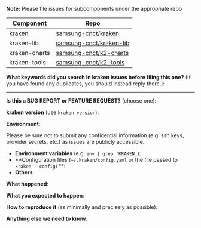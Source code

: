 <!-- Thanks for filing an issue! Before hitting the button, please answer these questions.-->

**Note:** Please file issues for subcomponents under the appropriate repo

| Component | Repo                                                                           |
| --------- | ------------------------------------------------------------------------------ |
| kraken    | [samsung-cnct/kraken](https://github.com/samsung-cnct/kraken/issues/new)       |
| kraken-lib    | [samsung-cnct/kraken-lib](https://github.com/samsung-cnct/kraken-lib/issues/new)       |
| kraken-charts | [samsung-cnct/k2-charts](https://github.com/samsung-cnct/k2-charts/issues/new) |
| kraken-tools  | [samsung-cnct/k2-tools](https://github.com/samsung-cnct/kraken-tools/issues/new)   |

**What keywords did you search in kraken issues before filing this one?** (If you have found any duplicates, you should instead reply there.):

---

**Is this a BUG REPORT or FEATURE REQUEST?** (choose one):

<!--
If this is a BUG REPORT, please:
  - Fill in as much of the template below as you can.  If you leave out
    information, we can't help you as well.

If this is a FEATURE REQUEST, please:
  - Describe *in detail* the feature/behavior/change you'd like to see.

In both cases, be ready for followup questions, and please respond in a timely
manner.  If we can't reproduce a bug or think a feature already exists, we
might close your issue.  If we're wrong, PLEASE feel free to reopen it and
explain why.
-->

**kraken version** (use `kraken version`):


**Environment**:

Please be sure not to submit any confidential information (e.g. ssh keys, provider secrets, etc.) as issues are publicly accessible.

- **Environment variables** (e.g. `env | grep 'KRAKEN_`):
- **Configuration files (`~/.kraken/config.yaml` or the file passed to `kraken --config`) **:
- **Others**:


**What happened**:


**What you expected to happen**:


**How to reproduce it** (as minimally and precisely as possible):


**Anything else we need to know**:
